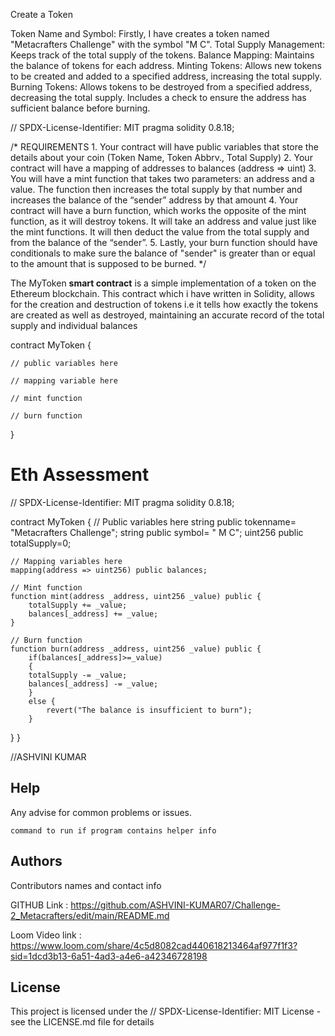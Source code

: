 Create a Token

Token Name and Symbol: Firstly, I have creates a token named "Metacrafters Challenge" with the symbol "M C".
Total Supply Management: Keeps track of the total supply of the tokens.
Balance Mapping: Maintains the balance of tokens for each address.
Minting Tokens: Allows new tokens to be created and added to a specified address, increasing the total supply.
Burning Tokens: Allows tokens to be destroyed from a specified address, decreasing the total supply. Includes a check to ensure the address has sufficient balance before burning.

// SPDX-License-Identifier: MIT
pragma solidity 0.8.18;

/*
       REQUIREMENTS
    1. Your contract will have public variables that store the details about your coin (Token Name, Token Abbrv., Total Supply)
    2. Your contract will have a mapping of addresses to balances (address => uint)
    3. You will have a mint function that takes two parameters: an address and a value. 
       The function then increases the total supply by that number and increases the balance 
       of the “sender” address by that amount
    4. Your contract will have a burn function, which works the opposite of the mint function, as it will destroy tokens. 
       It will take an address and value just like the mint functions. It will then deduct the value from the total supply 
       and from the balance of the “sender”.
    5. Lastly, your burn function should have conditionals to make sure the balance of "sender" is greater than or equal 
       to the amount that is supposed to be burned.
*/

The MyToken **smart contract** is a simple implementation of a token on the Ethereum blockchain.
This contract which i have written in Solidity, allows for the creation and destruction of tokens i.e it tells how exactly the tokens are created as well as destroyed,
maintaining an accurate record of the total supply and individual balances

contract MyToken {

    // public variables here

    // mapping variable here

    // mint function

    // burn function

}

# Eth Assessment

// SPDX-License-Identifier: MIT
pragma solidity 0.8.18;

contract MyToken {
    // Public variables here
    string public tokenname= "Metacrafters Challenge";
    string public symbol= " M C";
    uint256 public totalSupply=0;

    // Mapping variables here
    mapping(address => uint256) public balances;

    // Mint function 
    function mint(address _address, uint256 _value) public {
        totalSupply += _value;
        balances[_address] += _value;
    }

    // Burn function 
    function burn(address _address, uint256 _value) public {
        if(balances[_address]>=_value)
        {
        totalSupply -= _value;
        balances[_address] -= _value;
        }
        else {
            revert("The balance is insufficient to burn");
        }
}
}




//ASHVINI KUMAR
## Help

Any advise for common problems or issues.
```
command to run if program contains helper info
```

## Authors

Contributors names and contact info

GITHUB Link : https://github.com/ASHVINI-KUMAR07/Challenge-2_Metacrafters/edit/main/README.md

Loom Video link :
https://www.loom.com/share/4c5d8082cad440618213464af977f1f3?sid=1dcd3b13-6a51-4ad3-a4e6-a42346728198

## License

This project is licensed under the // SPDX-License-Identifier: MIT License - see the LICENSE.md file for details





